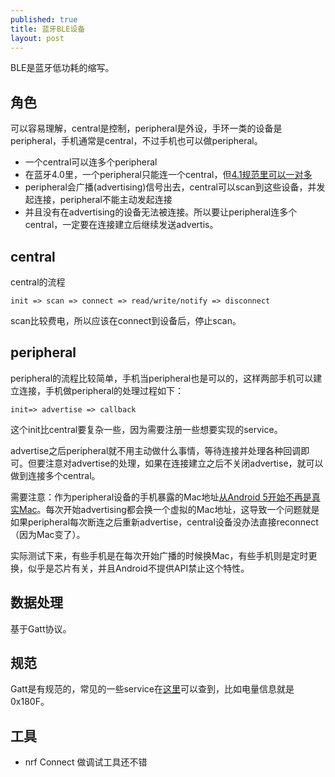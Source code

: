 ```yaml
---
published: true
title: 蓝牙BLE设备
layout: post
---
```


BLE是蓝牙低功耗的缩写。

## 角色

可以容易理解，central是控制，peripheral是外设，手环一类的设备是peripheral，手机通常是central，不过手机也可以做peripheral。

* 一个central可以连多个peripheral
* 在蓝牙4.0里，一个peripheral只能连一个central，但[4.1规范里可以一对多](https://stackoverflow.com/questions/29552626/can-a-peripheral-can-be-connected-to-multiple-centrals)
* peripheral会广播(advertising)信号出去，central可以scan到这些设备，并发起连接，peripheral不能主动发起连接
* 并且没有在advertising的设备无法被连接。所以要让peripheral连多个central，一定要在连接建立后继续发送advertis。

## central

central的流程
```
init => scan => connect => read/write/notify => disconnect
```
scan比较费电，所以应该在connect到设备后，停止scan。

## peripheral

peripheral的流程比较简单，手机当peripheral也是可以的，这样两部手机可以建立连接，手机做peripheral的处理过程如下：

```
init=> advertise => callback
```
这个init比central要复杂一些，因为需要注册一些想要实现的service。

advertise之后peripheral就不用主动做什么事情，等待连接并处理各种回调即可。但要注意对advertise的处理，如果在连接建立之后不关闭advertise，就可以做到连接多个central。

需要注意：作为peripheral设备的手机暴露的Mac地址[从Android 5开始不再是真实Mac](
https://stackoverflow.com/questions/36180407/why-the-address-of-my-bluetoothdevice-changes-every-time-i-relaunch-the-app)。每次开始advertising都会换一个虚拟的Mac地址，这导致一个问题就是如果peripheral每次断连之后重新advertise，central设备没办法直接reconnect（因为Mac变了）。

实际测试下来，有些手机是在每次开始广播的时候换Mac，有些手机则是定时更换，似乎是芯片有关，并且Android不提供API禁止这个特性。

## 数据处理

基于Gatt协议。

## 规范

Gatt是有规范的，常见的一些service在[这里](https://www.bluetooth.com/specifications/gatt/services)可以查到，比如电量信息就是0x180F。

## 工具
* nrf Connect 做调试工具还不错
